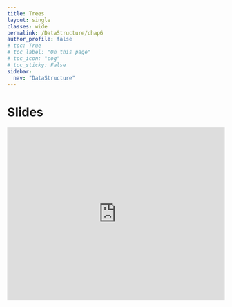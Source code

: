 ```yaml
---
title: Trees
layout: single
classes: wide
permalink: /DataStructure/chap6
author_profile: false
# toc: True
# toc_label: "On this page"
# toc_icon: "cog"
# toc_sticky: False
sidebar:
  nav: "DataStructure"
---
```

# Slides
<iframe height="400px" width="100%" src="https://drive.google.com/file/d/1-PksXG-6PymRcRHJb_n2zOep1zjr_EJq/preview" frameborder="0" allowfullscreen="true"></iframe>



